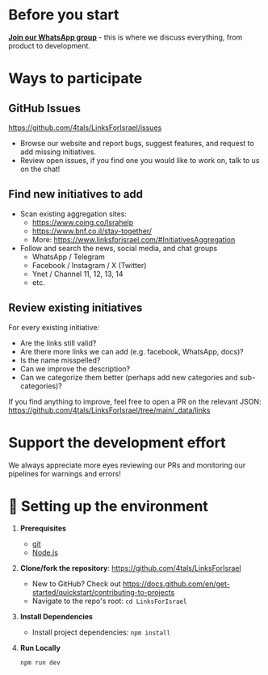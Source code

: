 # Before you start

[**Join our WhatsApp group**](https://chat.whatsapp.com/JjD8eijWfDXD10QbM2VyaX) - this is where we discuss everything, from product to development.

# Ways to participate

## GitHub Issues

https://github.com/4tals/LinksForIsrael/issues

- Browse our website and report bugs, suggest features, and request to add missing initiatives.
- Review open issues, if you find one you would like to work on, talk to us on the chat!

## Find new initiatives to add

- Scan existing aggregation sites:
  - https://www.coing.co/Israhelp
  - https://www.bnf.co.il/stay-together/
  - More: https://www.linksforisrael.com/#InitiativesAggregation
- Follow and search the news, social media, and chat groups
  - WhatsApp / Telegram
  - Facebook / Instagram / X (Twitter)
  - Ynet / Channel 11, 12, 13, 14
  - etc.

## Review existing initiatives

For every existing initiative:

- Are the links still valid?
- Are there more links we can add (e.g. facebook, WhatsApp, docs)?
- Is the name misspelled?
- Can we improve the description?
- Can we categorize them better (perhaps add new categories and sub-categories)?

If you find anything to improve, feel free to open a PR on the relevant JSON: https://github.com/4tals/LinksForIsrael/tree/main/_data/links

# Support the development effort

We always appreciate more eyes reviewing our PRs and monitoring our pipelines for warnings and errors!

# 🚀 Setting up the environment

1. **Prerequisites**

   - [git](https://git-scm.com/book/en/v2/Getting-Started-Installing-Git)
   - [Node.js](https://nodejs.org/en/download/)

2. **Clone/fork the repository**: https://github.com/4tals/LinksForIsrael

   - New to GitHub? Check out https://docs.github.com/en/get-started/quickstart/contributing-to-projects
   - Navigate to the repo's root: `cd LinksForIsrael`

3. **Install Dependencies**

   - Install project dependencies: `npm install`

4. **Run Locally**

   ```bash
   npm run dev
   ```
